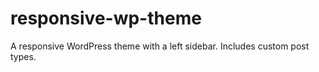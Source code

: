 # responsive-wp-theme
A responsive WordPress theme with a left sidebar. Includes custom post types.
